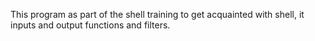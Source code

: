 This program as part of the shell training to get acquainted with shell, it inputs and output functions and filters.
